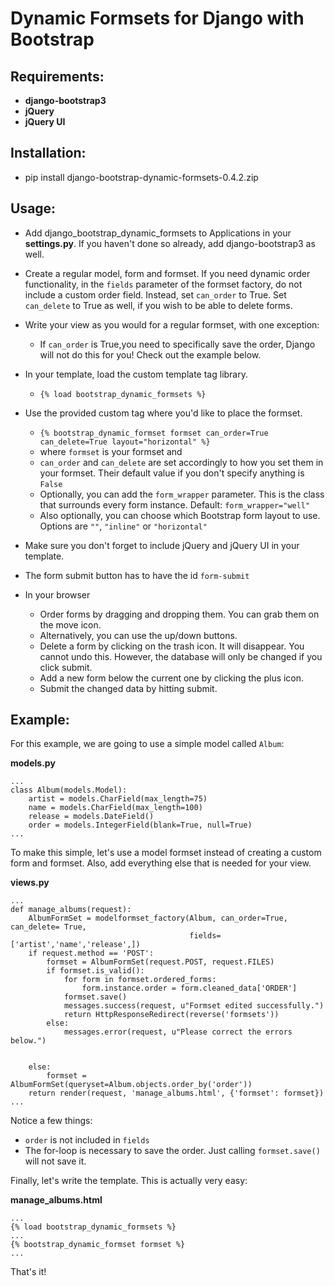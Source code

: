 # Dynamic Formsets for Django with Bootstrap

## Requirements:
* __django-bootstrap3__
* __jQuery__
* __jQuery UI__

## Installation:
* pip install django-bootstrap-dynamic-formsets-0.4.2.zip

## Usage:

* Add django_bootstrap_dynamic_formsets to Applications in your __settings.py__. If you haven't done so already, add django-bootstrap3 as well.

* Create a regular model, form and formset. If you need dynamic order functionality, in the `fields` parameter of the formset factory, do not include a 
custom order field. Instead, set `can_order` to True. Set `can_delete` to True as well, if you wish to be able to delete forms.

* Write your view as you would for a regular formset, with one exception:
    * If `can_order` is True,you need to specifically save the order, Django will not do this for you! Check out the example below.
    
* In your template, load the custom template tag library.
    * `{% load bootstrap_dynamic_formsets %}`
* Use the provided custom tag where you'd like to place the formset.
    * `{% bootstrap_dynamic_formset formset can_order=True can_delete=True layout="horizontal" %}`
    * where `formset` is your formset and
    * `can_order` and `can_delete` are set accordingly to how you set them in your formset. Their default value if you don't specify anything is `False`
    * Optionally, you can add the `form_wrapper` parameter. This is the class that surrounds every form instance. Default: `form_wrapper="well"`
    * Also optionally, you can choose which Bootstrap form layout to use. Options are `""`, `"inline"` or `"horizontal"`
* Make sure you don't forget to include jQuery and jQuery UI in your template.
* The form submit button has to have the id `form-submit`

* In your browser
    * Order forms by dragging and dropping them. You can grab them on the move icon.
    * Alternatively, you can use the up/down buttons.
    * Delete a form by clicking on the trash icon. It will disappear. You cannot undo this.
    However, the database will only be changed if you click submit.
    * Add a new form below the current one by clicking the plus icon.
    * Submit the changed data by hitting submit.

## Example:

For this example, we are going to use a simple model called `Album`:

__models.py__

    ...
    class Album(models.Model):
        artist = models.CharField(max_length=75)
        name = models.CharField(max_length=100)
        release = models.DateField()
        order = models.IntegerField(blank=True, null=True)
    ...
        
To make this simple, let's use a model formset instead of creating a custom form and formset.
Also, add everything else that is needed for your view.

__views.py__

    ...
    def manage_albums(request):
        AlbumFormSet = modelformset_factory(Album, can_order=True, can_delete= True,
                                            fields=['artist','name','release',])
        if request.method == 'POST':
            formset = AlbumFormSet(request.POST, request.FILES)
            if formset.is_valid():
                for form in formset.ordered_forms:
                    form.instance.order = form.cleaned_data['ORDER']
                formset.save()
                messages.success(request, u"Formset edited successfully.")
                return HttpResponseRedirect(reverse('formsets'))
            else:
                messages.error(request, u"Please correct the errors below.")
    
    
        else:
            formset = AlbumFormSet(queryset=Album.objects.order_by('order'))
        return render(request, 'manage_albums.html', {'formset': formset})
    ...

Notice a few things:

* `order` is not included in `fields`
* The for-loop is necessary to save the order. Just calling `formset.save()` will not save it.
    
Finally, let's write the template. This is actually very easy:

__manage_albums.html__

    ...
    {% load bootstrap_dynamic_formsets %}
    ...
    {% bootstrap_dynamic_formset formset %}
    ...

That's it!


